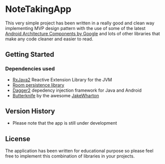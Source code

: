 # NoteTakingApp

This very simple project has been written in a really good and clean way implementing MVP design pattern with the use of some of the latest [Android Architecture Components by Google](https://developer.android.com/topic/libraries/architecture/) and lots of other libraries that make any code cleaner and easier to read.

## Getting Started

### Dependencies used

* [RxJava2](https://github.com/ReactiveX/RxJava) Reactive Extension Library for the JVM
* [Room persistence library](https://developer.android.com/topic/libraries/architecture/room)
* [Dagger2](https://github.com/google/dagger) depedency injection framework for Java and Android
* [Butterknife](https://github.com/JakeWharton/butterknife) by the awesome [JakeWharton](https://github.com/JakeWharton)


## Version History

* Please note that the app is still under development

## License

The application has been written for educational purpose so please feel free to implement this combination of libraries in your projects.

